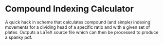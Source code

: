# Compound Indexing Calculator #

A quick hack in scheme that calculates compound (and simple) indexing movements for a dividing head of a specific ratio and with a given set of plates.  Outputs a LaTeX source file which can then be processed to produce a spanky pdf.
